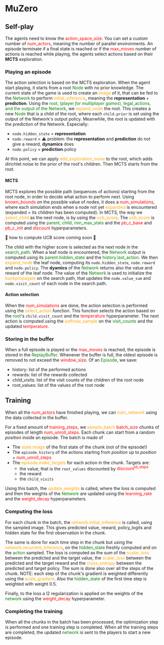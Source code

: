<style>
r { color: Red }
o { color: Orange }
g { color: Green }
</style>

# MuZero

## Self-play
The agents need to know the <r>action_space_size</r>. You can set a custom number of <r>num_actors</r>, meaning the number of parallel environments.
An episode terminate if a final state is reached or if the <r>max_moves</r> number of actions is reached
while playing, the agents select actions based on their **MCTS** exploration.

### Playing an episode
The action selection is based on the MCTS exploration. When the agent start playing, it starts from a root <g>Node</g> with no prior knowledge. The current state of the game is used to create an <o>image</o> of it, that can be fed to the <g>Network</g> to perform <o>initial_inference</o>, meaning the **representation** + **prediction**.
Using the <g>root, (player *for multiplayer games*), legal_actions, and the output of the Network</g>, we <o>expand_node</o> the root. This creates a new <g>Node</g> that is a child of the root, where each `child.prior` is set using the output of the Network's output policy. Meanwhile, the root is updated with the prediction of the Network. Especially: 
  * `node.hidden_state` = **representation**
  * `node.reward` = :warning: problem: the **representation** and **prediction** do not give a reward, **dynamics** does
  * `node.policy` = **prediction**.policy

At this point, we can apply <o>add_exploration_noise</o> to the root, which adds dirichlet noise to the prior of the root's children. Then MCTS starts from the root.

#### MCTS
MCTS explores the possible path (sequences of actions) starting from the root node, in order to decide what action to perform next.
Using <r>known_bounds</r> on the possible value of nodes, it does a <r>num_simulations</r>, where each simulation ends when a node not yet <o>expanded</o> is encountered (expanded = its children has been computed).
In MCTS, the way we <o>select_child</o> as the next node, is by using the <o>ucb_score</o>.
The <o>ucb_score</o> is computed using the <g>parent, child, min_max_stats</g> and the <r>pb_c_base</r> and <r>pb_c_init</r> and <r>discount</r> hyperparameters.

:construction: how to compute UCB score coming soon :construction:

The child with the higher score is selected as the next node in the <g>search_path</g>. When a leaf node is encountered, the <g>Network</g> output is computed using its <g>parent.hidden_state</g> and the <g>history.last_action</g>.
We then <o>expand_node</o> the leaf node, computing its `node.hidden_state`, `node.reward` and `node.policy`. 
The **dyamics** of the <g>Network</g> returns also the value and reward of the leaf node. The value of the <g>Network</g> is used to initialize the <o>backpropagate</o> on the search path, that updates the `node.value_sum` and `node.visit_count` of each node in the search path.

#### Action selection
When the <r>num_simulations</r> are done, the action selection is performed using the <o>select_action</o> function. This function selects the action based on the <g>root</g>'s `child.visit_count` and the <r>temperature</r> hyperparameter. The next action is computed using the <o>softmax_sample</o> on the <g>visit_counts</g> and the updated <r>temperature</r>.

### Storing in the buffer
When a full episode is played or the <r>max_moves</r> is reached, the episode is stored in the <g>ReplayBuffer</g>. Whenever the buffer is full, the oldest episode is removed to not exceed the <r>window_size</r>.
Of an <g>Episode</g>, we save:
  * history: list of the performed actions
  * rewards: list of the rewards collected
  * child_visits: list of the visit counts of the children of the root node
  * root_values: list of the values of the root node

## Training
When all the <r>num_actors</r> have finished playing, we can <o>train_network</o> using the data collected in the buffer.

For a fixed amount of <r>training_steps</r>, we <o>sample_batch</o> <r>batch_size</r> chunks of episodes of length <r>num_unroll_steps</r>. Each chunk can start from a random *position* inside an episode. The batch is made of
  * The <o>state.image</o> of the first state of the chunk (not of the episode!)
  * The `episode.history` of the actions starting from *position* up to *position* + <r>num_unroll_steps</r>
  * The <o>episode.make_targets</o> for each action in the chunk. Targets are:
    - the value, that is the `root_values` discounted by <r>discount<sup>td_steps</sup></r>
    - the reward
    - the `child_visits`

Using this batch, the <o>update_weights</o> is called, where the loss is computed and then the weights of the <g>Network</g> are updated using the <r>learning_rate</r> and the <r>weight_decay</r> hyperparameters.

### Computing the loss
For each chunk in the batch, the <o>network.initial_inference</o> is called, using the sampled image. This gives predicted value, reward, policy_logits and hidden state for the first observation in the chunk. 

The same is done for each time step in the chunk but using the <o>network.recurrent_inference</o>, on the <g>hidden_state</g> freshly computed and on the <g>action</g> sampled. The loss is computed as the sum of the <o>scalar_loss</o> between the predicted and the target value, the <o>scalar_loss</o> between the predicted and the target reward and the <o>cross_entropy</o> between the predicted and target policy. The sum is done also over all the steps of the chunk.
NOTE: each step of the chunk's gradient is weighted differently using the <o>scale_gradient</o>. Also the <g>hidden_state</g> of the first time step is weighted with weight 0.5.

Finally, to the loss a l2 regularization is applied on the weights of the <g>network</g> using the <r>weight_decay</r> hyperparameter.

### Completing the training
When all the chunks in the batch has been processed, the optimization step is performed and one training step is completed. 
When all the training steps are completed, the updated <g>network</g> is sent to the players to start a new episode.